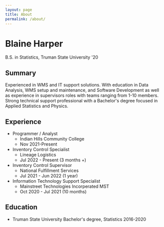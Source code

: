 ```yaml
---
layout: page
title: About
permalink: /about/
---
```


# Blaine Harper

B.S. in Statistics, Truman State University '20

## Summary

Experienced in WMS and IT support solutions. With education in Data Analysis, WMS setup and maintenance, and Software Development as well as experience in supervisors roles with teams ranging from 1-10 members. Strong technical support professional with a Bachelor's degree focused in Applied Statistics and Physics.  

## Experience

+ Programmer / Analyst
	- Indian Hills Community College
	- Nov 2021-Present
+ Inventory Control Specialist
	- Lineage Logistics
	- Jul 2022 - Present (3 months +)
+ Inventory Control Supervisor
	- National Fulfillment Services
	- Jul 2021 - Jun 2022 (1 year)
+ Information Technology Support Specialist
	- Mainstreet Technologies Incorperated MST
	- Oct 2020 - Jul 2021 (10 months)

## Education

+ Truman State University
	Bachelor's degree, Statistics
	2016-2020